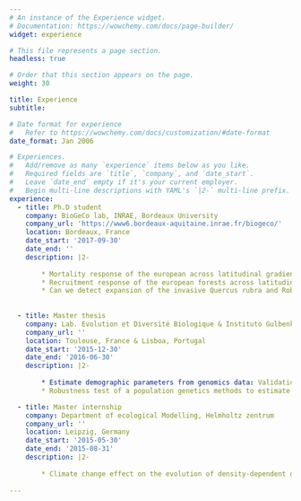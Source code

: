 ```yaml
---
# An instance of the Experience widget.
# Documentation: https://wowchemy.com/docs/page-builder/
widget: experience

# This file represents a page section.
headless: true

# Order that this section appears on the page.
weight: 30

title: Experience
subtitle:

# Date format for experience
#   Refer to https://wowchemy.com/docs/customization/#date-format
date_format: Jan 2006

# Experiences.
#   Add/remove as many `experience` items below as you like.
#   Required fields are `title`, `company`, and `date_start`.
#   Leave `date_end` empty if it's your current employer.
#   Begin multi-line descriptions with YAML's `|2-` multi-line prefix.
experience:
  - title: Ph.D student
    company: BioGeCo lab, INRAE, Bordeaux University
    company_url: 'https://www6.bordeaux-aquitaine.inrae.fr/biogeco/'
    location: Bordeaux, France
    date_start: '2017-09-30'
    date_end: ''
    description: |2-
        
        * Mortality response of the european across latitudinal gradient 
        * Recruitment response of the european forests across latitudinal gradient 
        * Can we detect expansion of the invasive Quercus rubra and Robinia pseudoaccacia from NFI data 
        
        
  - title: Master thesis
    company: Lab. Evolution et Diversité Biologique & Instituto Gulbenkian de Ciência
    company_url: ''
    location: Toulouse, France & Lisboa, Portugal
    date_start: '2015-12-30'
    date_end: '2016-06-30'
    description: |2-
        
        * Estimate demographic parameters from genomics data: Validation and application to real data (Lemurs species)
        * Robustness test of a population genetics methods to estimate demographic parameters

  - title: Master internship
    company: Department of ecological Modelling, Helmholtz zentrum
    company_url: ''
    location: Leipzig, Germany
    date_start: '2015-05-30'
    date_end: '2015-08-31'
    description: |2-
        
        * Climate change effect on the evolution of density‐dependent dispersal along intraspecific competition gradient
        
---
```

